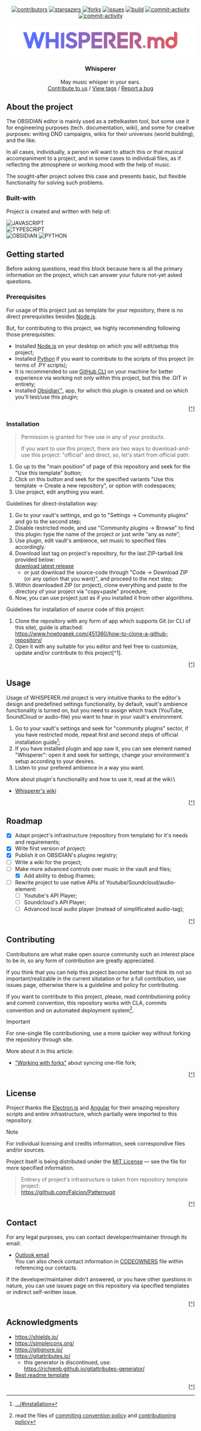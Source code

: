 <!--
 BLOCK OF SHIELDS AND LOGO:
 -->
 <!-- markdownlint-disable -->
 <div align="center">
    <a href="https://github.com/Falcion/Whisperer.md/graphs/contributors"><img src="https://img.shields.io/github/contributors/Falcion/Whisperer.md" alt="contributors"/></a>
    <a href="https://github.com/Falcion/Whisperer.md/stargazers"><img src="https://img.shields.io/github/stars/Falcion/Whisperer.md" alt="stargazers"/></a>
    <a href="https://github.com/Falcion/Whisperer.md/forks"><img src="https://img.shields.io/github/forks/Falcion/Whisperer.md" alt="forks"/></a>
    <a href="https://github.com/Falcion/Whisperer.md/issues"><img src="https://img.shields.io/github/issues/Falcion/Whisperer.md" alt="issues"/></a>
    <a href="https://github.com/Falcion/Whisperer.md/actions/workflows/analytics.yml"><img src="https://img.shields.io/github/actions/workflow/status/Falcion/Whisperer.md/.github%2Fworkflows%2Fbuild.yml" alt="build"></a>
    <a href="https://github.com/Falcion/Whisperer.md/commits"><img src="https://img.shields.io/github/last-commit/Falcion/Whisperer.md" alt="commit-activity"/></a>
    <!-- SET UP STATUS FOR PROJECT AFTER RELEASE, FROM PRESETS AT:
         ~/.github/badges-status-presets.json
    -->
    <a href="https://github.com/Falcion/Patternugit/releases/latest"><img src="https://img.shields.io/badge/status-maintenance-crimson" alt="commit-activity"/></a>
</div>
<!-- -->
<br/>
<!-- -->
<div align="center">
    <picture align="center">
        <source
        srcset="https://github.com/Falcion/Whisperer.md/blob/main/.github/images/icon-dark-theme.svg"
        media="(prefers-color-scheme: dark)"
      />
      <source
        srcset="https://github.com/Falcion/Whisperer.md/blob/main/.github/images/icon-light-theme.svg"
        media="(prefers-color-scheme: light), (prefers-color-scheme: no-preference)"
      />
      <img src="https://github.com/Falcion/Whisperer.md/blob/main/.github/images/icon-dark-theme.svg" />
    </picture>
    <!-- TEXTS -->
    <h3>
        Whisperer</h3>
     <p>
    May music whisper in your ears.
    <br/>
    <a href="https://github.com/Falcion/Whisperer.md/compare/">Contribute to us</a>
    /
    <a href="https://github.com/Falcion/Whisperer.md/tags/">View tags</a>
    /
    <a href="https://github.com/Falcion/Whisperer.md/issues/">Report a bug</a>
    </p>
</div>
 <!-- markdownlint-enable -->
<!-- ABOUT THE PROJECT:
 -->

## About the project

The OBSIDIAN editor is mainly used as a zettelkasten tool, but some use it for
engineering purposes (tech. documentation, wiki), and some for creative purposes:
writing DND campaigns, wikis for their universes (world building), and the like.

In all cases, individually, a person will want to attach this or that musical accompaniment
to a project, and in some cases to individual files, as if reflecting the atmosphere
or working mood with the help of music.

The sought-after project solves this case and presents basic, but flexible functionality
for solving such problems.

<!-- BUILT WITH:
 -->

### Built-with

Project is created and written with help of:

![JAVASCRIPT](https://img.shields.io/badge/-javascript-F7DF1E?style=for-the-badge&logo=javascript&logoColor=black)\
![TYPESCRIPT](https://img.shields.io/badge/-typescript-3178C6?style=for-the-badge&logo=typescript&logoColor=white)\
![OBSIDIAN](https://img.shields.io/badge/-OBSIDIAN-7C3AED?style=for-the-badge&logo=obsidian&logoColor=white)
![PYTHON](https://img.shields.io/badge/-python-3776AB?style=for-the-badge&logo=python&logoColor=white)

<!-- GETTING STARTED
 -->

## Getting started

Before asking questions, read this block because here is all the primary information
on the project, which can answer your future not-yet asked questions.

<!-- PREREQUISITES:
 -->

### Prerequisites

For usage of this project just as template for your repository, there is no direct
prerequisites besides [Node.js](https://dotnet.microsoft.com/en-us/download/).

But, for contributing to this project, we highly recommending following those prerequisites:

- Installed [Node.js](https://dotnet.microsoft.com/en-us/download/) on your desktop
  on which you will edit/setup this project;
- Installed [Python](https://www.python.org/) if you want to contribute to the
  scripts of this project (in terms of .PY scripts);
- It is recommended to use [GitHub CLI](https://cli.github.com/) on your machine
  for better experience via working not only within this project, but this the
  .GIT in entirety;
- Installed [Obsidian™](https://obsidian.md/), app, for which this plugin is created
  and on which you'll test/use this plugin;

<p align="right"><a href="#readme-top" title="Back to the top of README">[^]</a></p>

<!-- INSTALLATION:
 -->

### Installation

> Permission is granted for free use in any of your products.
>
> If you want to use this project, there are two ways to download-and-use this project:
> "official" and direct, so, let's start from official path:

1. Go up to the "main position" of page of this repository and seek for the "Use
   this template" button;
2. Click on this button and seek for the specified variants "Use this template →
   Create a new repository", or option with codespaces;
3. Use project, edit anything you want.

Guidelines for direct-installation way:

1. Go to your vault's settings, and go to "Settings → Community plugins" and go
   to the second step;
2. Disable restricted mode, and use "Community plugins → Browse" to find this plugin:
   type the name of the project or just write “any as note”;
3. Use plugin, edit vault's ambience, set music to specified files accordingly.
4. Download last tag on project's repository, for the last ZIP-tarball link provided
   below:\
    [download latest release](https://github.com/Falcion/Patternugit/releases/latest/)
   - or just download the source-code through "Code → Download ZIP (or any option
     that you want)", and proceed to the next step;
5. Within downloaded ZIP (or project), clone everything and paste to the directory
   of your project via "copy+paste" procedure;
6. Now, you can use project just as if you installed it from other algorithms.

Guidelines for installation of source code of this project:

1. Clone the repository with any form of app which supports Git (or CLI of this site),
   guide is attached:\
    <https://www.howtogeek.com/451360/how-to-clone-a-github-repository/>
2. Open it with any suitable for you editor and feel free to customize, update and/or
   contribute to this project[^1].

<p align="right"><a href="#readme-top" title="Back to the top of README">[^]</a></p>

<!-- USAGE:
 -->

## Usage

Usage of WHISPERER.md project is very intuitive thanks to the editor's design and
predefined settings functionality, by default, vault's ambience functionality is
turned on, but you need to assign which track (YouTube, SoundCloud or audio-file)
you want to hear in your vault's environment.

1. Go to your vault's settings and seek for "community plugins" sector, if you
   have restricted mode, repeat first and second steps of official installation guide[^2];
2. If you have installed plugin and app saw it, you can see element named "Whisperer":
   open it and seek for settings, change your environment's setup according to your
   desires.
3. Listen to your prefered ambience in a way you want.

More about plugin's functionality and how to use it, read at the wiki:\

- [Whisperer's wiki](https://github.com/Falcion/Whisperer.md/wiki)

<p align="right"><a href="#readme-top" title="Back to the top of README">[^]</a></p>

<!-- ROADMAP:
 -->

## Roadmap

<!--
  This roadmap is general and initial,
  meaning it is created only at the start
  of project development and discontinued
  after completion of it.
 -->

- [x] Adapt project's infrastructure (repository from template) for it's
  needs and requirements;
- [x] Write first version of project;
- [x] Publish it on OBSIDIAN's plugins registry;
- [ ] Write a wiki for the project;
- [ ] Make more advanced controls over music in the vault and files;
  - [x] Add ability to debug iframes;
- [ ] Rewrite project to use native APIs of Youtube/Soundcloud/audio-element:
  - [ ] Youtube's API Player;
  - [ ] Soundcloud's API Player;
  - [ ] Advanced local audio player (instead of simplificated audio-tag);

<p align="right"><a href="#readme-top" title="Back to the top of README">[^]</a></p>

<!-- CONTRIBUTING:
 -->

## Contributing

Contributions are what make open source community such an interest place to be in,
so any form of contribution are greatly appreciated.

If you think that you can help this project become better but think its not so
important/realizable in the current situtation or for a full contribution, use
issues page, otherwise there is a guideline and policy for contributing.

If you want to contribute to this project, please, read contributioning policy and
commit convention, this repository works with CLA, commits convention and on automated
deployment system[^4].

> [!Important]
> For one-single file contributioning, use a more quicker way without forking the
> repository through site.

More about it in this article:

- ["Working with forks"](https://docs.github.com/en/pull-requests/collaborating-with-pull-requests/working-with-forks/syncing-a-fork/)
  about syncing one-file fork;

<p align="right"><a href="#readme-top" title="Back to the top of README">[^]</a></p>

<!-- LICENSE:
 -->

## License

Project thanks the [Electron.js](https://github.com/electron/electron/) and
[Angular](https://github.com/angular/angular/) for their amazing repository
scripts and entire infrastructure, which partially were imported to this repository.

> [!Note]
> For individual licensing and credits information, seek correspondive files and/or
> sources.

Project itself is being distributed under the [MIT License](https://choosealicense.com/licenses/mit/)
— see the file for more specified information.

> Entirery of project's infrastructure is taken from repository template project:\
> <https://github.com/Falcion/Patternugit>

<p align="right"><a href="#readme-top" title="Back to the top of README">[^]</a></p>

<!-- CONTACT:
 -->

## Contact

For any legal purposes, you can contact developer/maintainer through its email:

<!-- Using "MAILTO" for better view of README -->

- <a href="mailto: io.falcion@outlook.com">Outlook email</a>\
  You can also check contact information in [CODEOWNERS](./.github/CODEOWNERS)
  file within referencing our contacts.

If the developer/maintainer didn't answered, or you have other questions in nature,
you can use issues page on this repository via specified templates or indirect
self-written issue.

<p align="right"><a href="#readme-top" title="Back to the top of README">[^]</a></p>

<!-- ACKNOWLEDGEMENTS:
 -->

## Acknowledgments

- <https://shields.io/>
- <https://simpleicons.org/>
- <https://gitignore.io/>
- <https://gitattributes.io/>
  - this generator is discontinued, use:\
    <https://richienb.github.io/gitattributes-generator/>
- [Best readme template](https://github.com/othneildrew/Best-README-Template)

<p align="right"><a href="#readme-top" title="Back to the top of README">[^]</a></p>

<!-- HYPERLINKS-NOTES:
 -->

[^2]: [.../#installation](#installation)
[^4]: read the files of [commiting convention policy](./main/docs/github/COMMIT_CONVENTION.md) and [contributioning policy](./main/.github/CONTRIBUTING.md)
